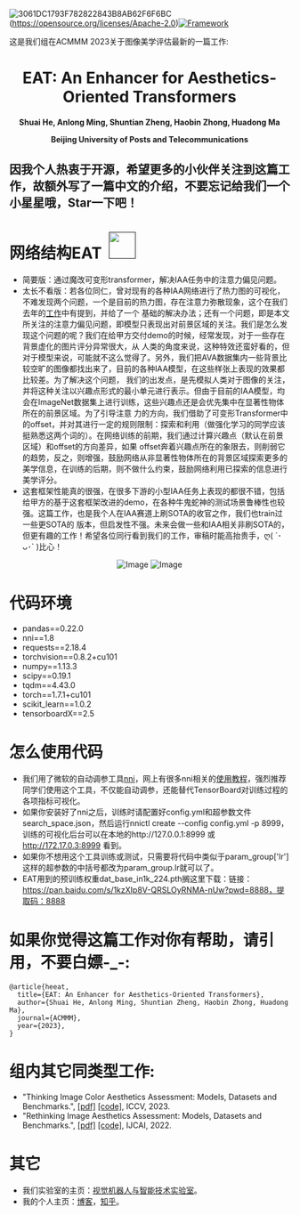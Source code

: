 ![3061DC1793F782822843B8AB62F6F6BC](https://github.com/user-attachments/assets/df3c6f03-55d8-412f-85a7-d92347f53e1f)(https://opensource.org/licenses/Apache-2.0)[![Framework](https://img.shields.io/badge/PyTorch-%23EE4C2C.svg?&logo=PyTorch&logoColor=white)](https://pytorch.org/)

这是我们组在ACMMM 2023关于图像美学评估最新的一篇工作: 

<div align="center">
<h1>
<b>
EAT: An Enhancer for Aesthetics-Oriented Transformers
</b>
</h1>
<h4>
<b>
Shuai He, Anlong Ming, Shuntian Zheng, Haobin Zhong, Huadong Ma
    
Beijing University of Posts and Telecommunications
</b>
</h4>
</div>

因我个人热衷于开源，希望更多的小伙伴关注到这篇工作，故额外写了一篇中文的介绍，不要忘记给我们一个小星星哦，Star一下吧！
------------------------------------------------------------------------------------------------------------


# 网络结构EAT &nbsp;<a href=""><img width="48" src="https://github.com/woshidandan/Image-Color-Aesthetics-Assessment/assets/15050507/94354c2b-c70e-4d31-bc40-4a2c76d671ff"></a>
* 简要版：通过魔改可变形transformer，解决IAA任务中的注意力偏见问题。
* 太长不看版：若各位同仁，曾对现有的各种IAA网络进行了热力图的可视化，不难发现两个问题，一个是目前的热力图，存在注意力弥散现象，这个在我们去年的[工作](https://github.com/woshidandan/TANet)中有提到，并给了一个
基础的解决办法；还有一个问题，即是本文所关注的注意力偏见问题，即模型只表现出对前景区域的关注。我们是怎么发现这个问题的呢？我们在给甲方交付demo的时候，经常发现，对于一些存在背景虚化的图片评分异常很大，从
人类的角度来说，这种特效还蛮好看的，但对于模型来说，可能就不这么觉得了。另外，我们把AVA数据集内一些背景比较空旷的图像都找出来了，目前的各种IAA模型，在这些样张上表现的效果都比较差。为了解决这个问题，
我们的出发点，是先模拟人类对于图像的关注，并将这种关注以兴趣点形式的最小单元进行表示。但由于目前的IAA模型，均会在ImageNet数据集上进行训练，这些兴趣点还是会优先集中在显著性物体所在的前景区域。为了引导注意
力的方向，我们借助了可变形Transformer中的offset，并对其进行一定的规则限制：探索和利用（做强化学习的同学应该挺熟悉这两个词的）。在网络训练的前期，我们通过计算兴趣点（默认在前景区域）和offset的方向差异，如果
offset奔着兴趣点所在的象限去，则削弱它的趋势，反之，则增强，鼓励网络从非显著性物体所在的背景区域探索更多的美学信息，在训练的后期，则不做什么约束，鼓励网络利用已探索的信息进行美学评分。
* 这套框架性能真的很强，在很多下游的小型IAA任务上表现的都很不错，包括给甲方的基于这套框架改进的demo，在各种牛鬼蛇神的测试场景鲁棒性也较强。这篇工作，也是我个人在IAA赛道上刷SOTA的收官之作，我们也train过一些更SOTA的
版本，但启发性不强。未来会做一些和IAA相关非刷SOTA的，但更有趣的工作！希望各位同行看到我们的工作，审稿时能高抬贵手，ღ( ´･ᴗ･` )比心！

<p align="center">
  <img src="https://github.com/woshidandan/Image-Aesthetics-Assessment/assets/15050507/17a1ea80-7b09-49d4-a85e-bd05464ead82" alt="Image" />
  <img src="https://github.com/woshidandan/Image-Aesthetics-Assessment/assets/15050507/142f495b-0129-4776-bbc7-d808507f643a" alt="Image" />
</p>

# 代码环境
* pandas==0.22.0
* nni==1.8
* requests==2.18.4
* torchvision==0.8.2+cu101
* numpy==1.13.3
* scipy==0.19.1
* tqdm==4.43.0
* torch==1.7.1+cu101
* scikit_learn==1.0.2
* tensorboardX==2.5

# 怎么使用代码
* 我们用了微软的自动调参工具[nni](https://github.com/microsoft/nni)，网上有很多nni相关的[使用教程](https://blog.csdn.net/weixin_43653494/article/details/101039198)，强烈推荐同学们使用这个工具，不仅能自动调参，还能替代TensorBoard对训练过程的各项指标可视化。
* 如果你安装好了nni之后，训练时请配置好config.yml和超参数文件search_space.json，然后运行nnictl create --config config.yml -p 8999，训练的可视化后台可以在本地的http://127.0.0.1:8999 或 http://172.17.0.3:8999 看到。
* 如果你不想用这个工具训练或测试，只需要将代码中类似于param_group['lr']这样的超参数的中括号都改为param_group.lr就可以了。
* EAT用到的预训练权重dat_base_in1k_224.pth搁这里下载：链接：https://pan.baidu.com/s/1kzXIp8V-QRSLOyRNMA-nUw?pwd=8888，提取码：8888

# 如果你觉得这篇工作对你有帮助，请引用，不要白嫖-_-:
```
@article{heeat,
  title={EAT: An Enhancer for Aesthetics-Oriented Transformers},
  author={Shuai He, Anlong Ming, Shuntian Zheng, Haobin Zhong, Huadong Ma},
  journal={ACMMM},
  year={2023},
}
```

# 组内其它同类型工作:
+ "Thinking Image Color Aesthetics Assessment: Models, Datasets and Benchmarks.", [[pdf]](https://openaccess.thecvf.com/content/ICCV2023/papers/He_Thinking_Image_Color_Aesthetics_Assessment_Models_Datasets_and_Benchmarks_ICCV_2023_paper.pdf) [[code]](https://github.com/woshidandan/Image-Color-Aesthetics-Assessment), ICCV, 2023.
+ "Rethinking Image Aesthetics Assessment: Models, Datasets and Benchmarks.", [[pdf]](https://www.ijcai.org/proceedings/2022/0132.pdf) [[code]](https://github.com/woshidandan/TANet), IJCAI, 2022.

# 其它
* 我们实验室的主页：[视觉机器人与智能技术实验室](http://www.mrobotit.cn/Default.aspx)。
* 我的个人主页：[博客](https://xiaohegithub.cn/)，[知乎](https://www.zhihu.com/people/wo-shi-dan-dan-87)。

